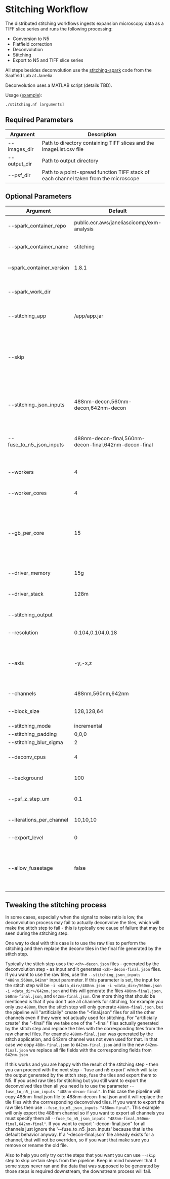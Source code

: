 # Stitching Workflow

The distributed stitching workflows ingests expansion microscopy data as a TIFF slice series and runs the following processing:

- Conversion to N5
- Flatfield correction
- Deconvolution
- Stitching
- Export to N5 and TIFF slice series

All steps besides deconvolution use the [stitching-spark](https://github.com/saalfeldlab/stitching-spark) code from the Saalfeld Lab at Janelia.

Deconvolution uses a MATLAB script (details TBD).

Usage ([example](../examples/stitching.sh)):

    ./stitching.nf [arguments]

## Required Parameters

| Argument   | Description                                                                           |
|------------|---------------------------------------------------------------------------------------|
| --images_dir | Path to directory containing TIFF slices and the ImageList.csv file |
| --output_dir | Path to output directory |
| --psf_dir | Path to a point-spread function TIFF stack of each channel taken from the microscope |

## Optional Parameters

| Argument   | Default | Description                                                                           |
|------------|---------|---------------------------------------------------------------------------------------|
| --spark_container_repo | public.ecr.aws/janeliascicomp/exm-analysis | Docker registry and repository for the spark container |
| --spark_container_name | stitching | Name for the container in the spark_container_repo |
| &#x2011;&#x2011;spark_container_version | 1.8.1 | Version for the container in the spark_container_repo |
| --spark_work_dir | | Path to directory containing Spark working files and logs during stitching |
| --stitching_app | /app/app.jar | Path to the JAR file containing the stitching application. |
| --skip | | Specifies the steps to be skipped. The valid values are:  `prestitching, deconvolution, stitch, fuse, tiff-export`. See  [Tweaking the stitching process](#tweaking-the-stitching-process) how to use this |
| --stitching_json_inputs | 488nm-decon,560nm-decon,642nm-decon | Default JSON inputs for the stich step. See  [Tweaking the stitching process](#tweaking-the-stitching-process) how to use this. |
| --fuse_to_n5_json_inputs | 488nm-decon-final,560nm-decon-final,642nm-decon-final | Default JSON inputs for the fuse and export step. See  [Tweaking the stitching process](#tweaking-the-stitching-process) how to use this |
| --workers | 4 | Number of Spark workers to use for stitching |
| --worker_cores | 4 | Number of cores allocated to each Spark worker |
| --gb_per_core | 15 | Size of memory (in GB) that is allocated for each core of a Spark worker. The total memory usage for stitching will be workers *worker_cores* gb_per_core. |
| --driver_memory | 15g | Amount of memory to allocate for the Spark driver |
| --driver_stack | 128m | Amount of stack space to allocate for the Spark driver |
| --stitching_output | | Output directory for stitching (relative to --output_dir) |
| --resolution | 0.104,0.104,0.18 | Resolution of the input imagery |
| --axis | -y,-x,z | Axis mapping for objective to pixel coordinates conversion when parsing metadata. Minus sign flips the axis. |
| --channels | 488nm,560nm,642nm | List of channels to stitch |
| --block_size | 128,128,64 | Block size to use when converting to n5 before stitching |
| --stitching_mode | incremental | |
| --stitching_padding | 0,0,0 | |
| --stitching_blur_sigma | 2 | |
| --deconv_cpus | 4 | Number of CPUs to use for deconvolution |
| --background | 100 | Background value subtracted during deconvolution |
| --psf_z_step_um | 0.1 | Step size of PSF used during deconvolution |
| --iterations_per_channel | 10,10,10 | The number of iterations/tile done during deconvolution |
| --export_level | 0 | Scale level to export after stitching |
| --allow_fusestage | false | Allow fusing tiles using their stage coordinates. Set to true to quickly stitch and export the image volume based on stage coordinates   |

## Tweaking the stitching process

In some cases, especially when the signal to noise ratio is low, the deconvolution process may fail to actually deconvolve the tiles, which will make the stitch step to fail - this is typically one cause of failure that may be seen during the stitching step.

One way to deal with this case is to use the raw tiles to perform the stitching and then replace the deconv tiles in the final file generated by the stitch step.

Typically the stitch step uses the `<ch>-decon.json` files - generated by the deconvolution step - as input and it generates `<ch>-decon-final.json` files. If you want to use the raw tiles, use the `--stitching_json_inputs "488nm,560nm,642nm"` input parameter. If this parameter is set, the input for the stitch step will be `-i <data_dir>/488nm.json -i <data_dir>/560nm.json -i <data_dir>/642nm.json` and this will generate the files `480nm-final.json`, `560nm-final.json`, and `642nm-final.json`. One more thing that should be mentioned is that if you don't use all channels for stitching, for example you only use `488nm`, then the stitch step will only generate `488nm-final.json`, but the pipeline will "artificially" create the "-final.json" files for all the other channels even if they were not actually used for stitching. For "artificially create" the "-final" file we take one of the "-final" files actually generated by the stitch step and replace the tiles with the corresponding tiles from the raw channel files. For example `488nm-final.json` was generated by the stitch application, and 642nm channel was not even used for that. In that case we copy `488n-final.json` to `642nm-final.json` and in the new `642nm-final.json` we replace all file fields with the corresponding fields from `642nm.json`

If this works and you are happy with the result of the stitching step - then you can proceed with the next step - 'fuse and n5 export' which will take the output generated by the stitch step, fuse the tiles and export them to N5. If you used raw tiles for stitching but you still want to export the deconvolved tiles then all you need is to use the parameter `--fuse_to_n5_json_inputs "488nm-decon-final"`. In this case the pipeline will copy 488nm-final.json file to 488nm-decon-final.json and it will replace the tile files with the corrresponding deconvolved tiles. If you want to export the raw tiles then use `--fuse_to_n5_json_inputs "488nm-final"`. This example will only export the 488nm channel so if you want to export all channels you must specify them all `--fuse_to_n5_json_inputs "488nm-final,560nm-final,642nm-final"`. If you want to export '-decon-final.json" for all channels just ignore the '--fuse_to_n5_json_inputs' because that is the default behavior anyway. If a '-decon-final.json' file already exists for a channel, that will not be overriden, so if you want that make sure you remove or rename the old file.

Also to help you only try out the steps that you want you can use `--skip` step to skip certain steps from the pipeline. Keep in mind however that if some steps never ran and the data that was supposed to be generated by those steps is required downstream, the downstream process will fail.
